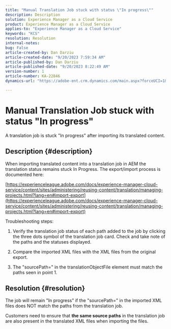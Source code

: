 ```yaml
---
title: "Manual Translation Job stuck with status \"In progress\""
description: Description
solution: Experience Manager as a Cloud Service
product: Experience Manager as a Cloud Service
applies-to: "Experience Manager as a Cloud Service"
keywords: "KCS"
resolution: Resolution
internal-notes: 
bug: False
article-created-by: Dan Darziu
article-created-date: "9/20/2023 7:59:34 AM"
article-published-by: Dan Darziu
article-published-date: "9/20/2023 8:22:49 AM"
version-number: 1
article-number: KA-22846
dynamics-url: "https://adobe-ent.crm.dynamics.com/main.aspx?forceUCI=1&pagetype=entityrecord&etn=knowledgearticle&id=455685a1-8b57-ee11-be6f-6045bd006079"

---
```

# Manual Translation Job stuck with status "In progress"


A translation job is stuck "In progress" after importing its translated content.

## Description {#description}


When importing translated content into a translation job in AEM the translation status remains stuck In Progress. The export/import process is documented here:

[https://experienceleague.adobe.com/docs/experience-manager-cloud-service/content/sites/administering/reusing-content/translation/managing-projects.html?lang=en#import-export](https://experienceleague.adobe.com/docs/experience-manager-cloud-service/content/sites/administering/reusing-content/translation/managing-projects.html?lang=en#import-export)



Troubleshooting steps:

1. Verify the translation job status of each path added to the job by clicking the three dots symbol of the translation job card. Check and take note of the paths and the statuses displayed.

2. Compare the imported XML files with the XML files from the original export.

3. The "sourcePath=" in the translationObjectFile element must match the paths seen in point 1.




## Resolution {#resolution}


The job will remain "In progress" if the "sourcePath=" in the imported XML files does NOT match the paths from the translation job.

Customers need to ensure that <b>the same source paths</b> in the translation job are also present in the translated XML files when importing the files.
